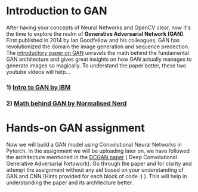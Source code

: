 # Introduction to GAN
After having your concepts of Neural Networks and OpenCV clear, now it's the time to explore the realm of **Generative Adversarial Network (GAN)**. First published in 2014 by Ian Goodfellow and his colleagues, GAN has revolutionized the domain the image generation and sequence predection. The [introductory paper on GAN](https://arxiv.org/pdf/1406.2661) unravels the math behind the fundamental GAN architecture and gives great insights on how GAN actually manages to generate images so magically. To understand the paper better, these two youtube videos will help...
### 1) [Intro to GAN by IBM](https://youtu.be/TpMIssRdhco?si=MbwUR4CEJXVhSNax)
### 2) [Math behind GAN by Normalised Nerd](https://youtu.be/Gib_kiXgnvA?si=UZ8x0dZgRmzW95BQ)

# Hands-on GAN assignment
Now we will build a GAN model using Convolutional Neural Networks in Pytorch. In the assignment we will be uploading later on, we have followed the architecture mentioned in the [DCGAN paper](https://arxiv.org/pdf/1511.06434) ( Deep Convolutional Generative Adversarial Netowork). Go through the paper and for clarity and attempt the assignment without any aid based on your understanding of GAN and CNN (Hints provided for each block of code :) ). This will help in understanding the paper and its architecture better.
